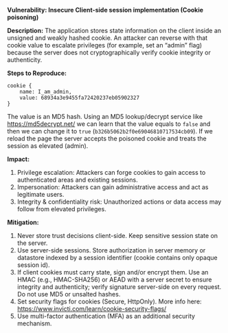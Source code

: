 **Vulnerability: Insecure Client-side session implementation (Cookie poisoning)**

**Description:**
The application stores state information on the client inside an unsigned and weakly hashed cookie. An attacker can reverse with that cookie value to escalate privileges (for example, set an “admin” flag) because the server does not cryptographically verify cookie integrity or authenticity.

**Steps to Reproduce:**
```
cookie {
    name: I_am_admin,
    value: 68934a3e9455fa72420237eb05902327
}
```
The value is an MD5 hash. Using an MD5 lookup/decrypt service like https://md5decrypt.net/ we can learn that the value equals to `false` and then we can change it to `true` (`b326b5062b2f0e69046810717534cb09`). If we reload the page the server accepts the poisoned cookie and treats the session as elevated (admin).

**Impact:**
1. Privilege escalation: Attackers can forge cookies to gain access to authenticated areas and existing sessions.
2. Impersonation: Attackers can gain administrative access and act as legitimate users.
3. Integrity & confidentiality risk: Unauthorized actions or data access may follow from elevated privileges.

**Mitigation:**
1. Never store trust decisions client-side. Keep sensitive session state on the server.
2. Use server-side sessions. Store authorization in server memory or datastore indexed by a session identifier (cookie contains only opaque session id).
3. If client cookies must carry state, sign and/or encrypt them. Use an HMAC (e.g., HMAC-SHA256) or AEAD with a server secret to ensure integrity and authenticity; verify signature server-side on every request. Do not use MD5 or unsalted hashes.
4. Set security flags for cookies (Secure, HttpOnly). More info here: https://www.invicti.com/learn/cookie-security-flags/
5. Use multi-factor authentication (MFA) as an additional security mechanism.